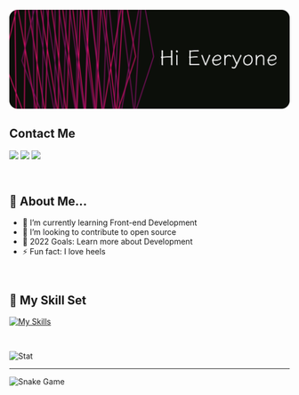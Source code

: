 ![Namrata](https://github.com/namratanimmi/namratanimmi/blob/main/Git-readme-1.png)

## Contact Me

<a href="https://www.linkedin.com/in/namrata-n-0367301b7/"><img src="https://img.shields.io/badge/LinkedIn-0077B5?style=for-the-badge&logo=linkedin&logoColor=white"></a>
<a href="mailto:namratajaisal5213@gmail.com"><img src="https://img.shields.io/badge/Gmail-D14836?style=for-the-badge&logo=gmail&logoColor=white"></a>
<a href="https://www.instagram.com/namrata_jaisal/"><img src="https://img.shields.io/badge/Instagram-E4405F?style=for-the-badge&logo=instagram&logoColor=white"></a>



<br>

## 👧 About Me...

- 🔗 I’m currently learning Front-end Development
- 👐 I’m looking to contribute to open source
- 🥅 2022 Goals: Learn more about Development
- ⚡ Fun fact: I love heels

<br>


## 🤹 My Skill Set
[![My Skills](https://skillicons.dev/icons?i=java,html,css,c,python)](https://skillicons.dev)

<br>


![Stat](https://github-readme-stats.vercel.app/api?username=namratanimmi&show_icons=true&title_color=E88795&icon_color=FF33FF&text_color=D6BCD5&bg_color=151515)
___

![Snake Game](https://raw.githubusercontent.com/namratanimmi/namratanimmi/output/github-contribution-grid-snake.svg)
